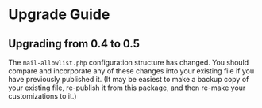 # Upgrade Guide

## Upgrading from 0.4 to 0.5

The `mail-allowlist.php` configuration structure has changed. You should compare and incorporate any of these changes into your existing file if you have previously published it. (It may be easiest to make a backup copy of your existing file, re-publish it from this package, and then re-make your customizations to it.)

